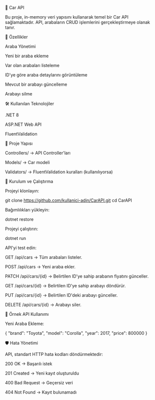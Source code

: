 🚗 Car API

Bu proje, in-memory veri yapısını kullanarak temel bir Car API sağlamaktadır. API, arabaların CRUD işlemlerini gerçekleştirmeye olanak tanır.

📌 Özellikler

Araba Yönetimi

Yeni bir araba ekleme

Var olan arabaları listeleme

ID'ye göre araba detaylarını görüntüleme

Mevcut bir arabayı güncelleme

Arabayı silme

🛠 Kullanılan Teknolojiler

.NET 8 

ASP.NET Web API

FluentValidation 

📂 Proje Yapısı

Controllers/ → API Controller'ları

Models/ → Car modeli

Validators/ → FluentValidation kuralları (kullanılıyorsa)

🚀 Kurulum ve Çalıştırma

Projeyi klonlayın:

git clone https://github.com/kullanici-adin/CarAPI.git
cd CarAPI

Bağımlılıkları yükleyin:

dotnet restore

Projeyi çalıştırın:

dotnet run

API'yi test edin:

GET /api/cars → Tüm arabaları listeler.

POST /api/cars → Yeni araba ekler.

PATCH /api/cars/{id} → Belirtilen ID'ye sahip arabanın fiyatını günceller.

GET /api/cars/{id} → Belirtilen ID'ye sahip arabayı döndürür.

PUT /api/cars/{id} → Belirtilen ID'deki arabayı günceller.

DELETE /api/cars/{id} → Arabayı siler.

📖 Örnek API Kullanımı

Yeni Araba Ekleme:

{
  "brand": "Toyota",
  "model": "Corolla",
  "year": 2017,
  "price": 800000
}

🛡 Hata Yönetimi

API, standart HTTP hata kodları döndürmektedir:

200 OK → Başarılı istek

201 Created → Yeni kayıt oluşturuldu

400 Bad Request → Geçersiz veri

404 Not Found → Kayıt bulunamadı

